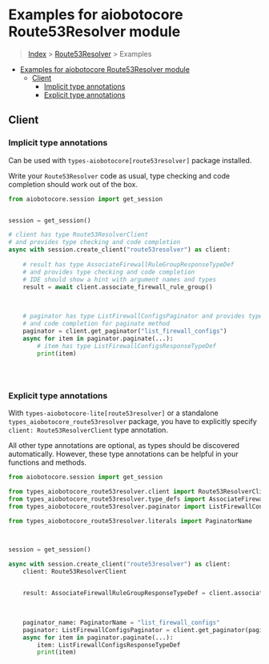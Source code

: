 <a id="examples-for-aiobotocore-route53resolver-module"></a>

# Examples for aiobotocore Route53Resolver module

> [Index](../README.md) > [Route53Resolver](./README.md) > Examples

- [Examples for aiobotocore Route53Resolver module](#examples-for-aiobotocore-route53resolver-module)
  - [Client](#client)
    - [Implicit type annotations](#implicit-type-annotations)
    - [Explicit type annotations](#explicit-type-annotations)

<a id="client"></a>

## Client

<a id="implicit-type-annotations"></a>

### Implicit type annotations

Can be used with `types-aiobotocore[route53resolver]` package installed.

Write your `Route53Resolver` code as usual, type checking and code completion
should work out of the box.

```python
from aiobotocore.session import get_session


session = get_session()

# client has type Route53ResolverClient
# and provides type checking and code completion
async with session.create_client("route53resolver") as client:
    
    # result has type AssociateFirewallRuleGroupResponseTypeDef
    # and provides type checking and code completion
    # IDE should show a hint with argument names and types
    result = await client.associate_firewall_rule_group()
    

    
    # paginator has type ListFirewallConfigsPaginator and provides type checking
    # and code completion for paginate method
    paginator = client.get_paginator("list_firewall_configs")
    async for item in paginator.paginate(...):
        # item has type ListFirewallConfigsResponseTypeDef
        print(item)
    

    
```

<a id="explicit-type-annotations"></a>

### Explicit type annotations

With `types-aiobotocore-lite[route53resolver]` or a standalone
`types_aiobotocore_route53resolver` package, you have to explicitly specify
`client: Route53ResolverClient` type annotation.

All other type annotations are optional, as types should be discovered
automatically. However, these type annotations can be helpful in your functions
and methods.

```python
from aiobotocore.session import get_session

from types_aiobotocore_route53resolver.client import Route53ResolverClient
from types_aiobotocore_route53resolver.type_defs import AssociateFirewallRuleGroupResponseTypeDef
from types_aiobotocore_route53resolver.paginator import ListFirewallConfigsPaginator

from types_aiobotocore_route53resolver.literals import PaginatorName



session = get_session()

async with session.create_client("route53resolver") as client:
    client: Route53ResolverClient

    
    result: AssociateFirewallRuleGroupResponseTypeDef = client.associate_firewall_rule_group()
    

    
    paginator_name: PaginatorName = "list_firewall_configs"
    paginator: ListFirewallConfigsPaginator = client.get_paginator(paginator_name)
    async for item in paginator.paginate(...):
        item: ListFirewallConfigsResponseTypeDef
        print(item)
    

    
```
